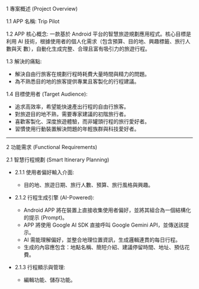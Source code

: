 1 專案概述 (Project Overview)

  1.1 APP 名稱: Trip Pilot

  1.2 APP 核心概念:
  一款基於 Android 平台的智慧旅遊規劃應用程式。核心目標是利用 AI
  技術，根據使用者的個人化需求（包含預算、目的地、興趣標籤、旅行人數與天
  數），自動化生成完整、合理且富有吸引力的旅遊行程。

  1.3 解決的痛點:
   * 解決自由行旅客在規劃行程時耗費大量時間與精力的問題。
   * 為不熟悉目的地的旅客提供專業且客製化的行程建議。

  1.4 目標使用者 (Target Audience):
   * 追求高效率，希望能快速產出行程的自由行旅客。
   * 對旅遊目的地不熟，需要專家建議的初階旅行者。
   * 喜歡客製化、深度旅遊體驗，而非罐頭行程的旅行愛好者。
   * 習慣使用行動裝置解決問題的年輕族群與科技愛好者。


  ---

  2 功能需求 (Functional Requirements)

  2.1 智慧行程規劃 (Smart Itinerary Planning)

   * 2.1.1 使用者偏好輸入介面:
       * 目的地、旅遊日期、旅行人數、預算、旅行風格與興趣。

   * 2.1.2 行程生成引擎 (AI-Powered):
       * Android APP 將在裝置上直接收集使用者偏好，並將其組合為一個結構化的提示 (Prompt)。
       * APP 將使用 Google AI SDK 直接呼叫 Google Gemini API，並傳送該提示。
       * AI 需能理解偏好，並整合地理位置資訊，生成邏輯連貫的每日行程。
       * 生成的內容應包含：地點名稱、簡短介紹、建議停留時間、地址、預估花費。

   * 2.1.3 行程顯示與管理: 
       * 編輯功能、儲存功能。
